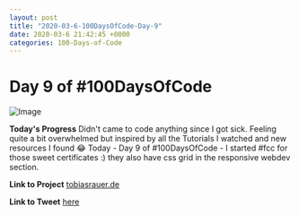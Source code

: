```yaml
---
layout: post
title: "2020-03-6-100DaysOfCode-Day-9"
date: 2020-03-6 21:42:45 +0000
categories: 100-Days-of-Code
---
```


# Day 9 of #100DaysOfCode
![Image](https://tobiasrauer.de/images/portfolio/portfolio-02.jpg)
<br/>

**Today's Progress**
Didn't came to code anything since I got sick. Feeling quite a bit overwhelmed but inspired by all the Tutorials I watched and new resources I found 😂
Today - Day 9 of #100DaysOfCode  - I started #fcc for those sweet certificates :)
they also have css grid in the responsive webdev section. 
<br/>

**Link to Project**
[tobiasrauer.de](https://tobiasrauer.de)
<br/>

**Link to Tweet**
[here](https://twitter.com/prototowb/status/1233518930859380736)

